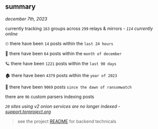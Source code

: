 
## summary
_december 7th, 2023_

currently tracking `163` groups across `299` relays & mirrors - _`114` currently online_

⏲ there have been `14` posts within the `last 24 hours`

🦈 there have been `64` posts within the `month of december`

🪐 there have been `1221` posts within the `last 90 days`

🏚 there have been `4379` posts within the `year of 2023`

🦕 there have been `9069` posts `since the dawn of ransomwatch`

there are `96` custom parsers indexing posts

_`20` sites using v2 onion services are no longer indexed - [support.torproject.org](https://support.torproject.org/onionservices/v2-deprecation/)_

> see the project [README](https://github.com/joshhighet/ransomwatch#ransomwatch--) for backend technicals
